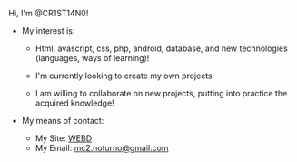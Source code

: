 Hi, I'm @CR1ST14N0!

- My interest is:
 
     - Html, avascript, css, php, android, database, and new technologies (languages, ways of learning)!

     - I'm currently looking to create my own projects

     - I am willing to collaborate on new projects, putting into practice the acquired knowledge!


 - My means of contact:
    - My Site: [WEBD](https://webd.com.br)
    - My Email:  [mc2.noturno@gmail.com](mailto:mc2.noturno@gmail.com)
<!---
CR1ST14N0/CR1ST14N0 is a ✨ special ✨ repository because its `README.md` (this file) appears on your GitHub profile.
You can click the Preview link to take a look at your changes.
--->
